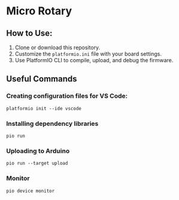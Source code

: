 # Micro Rotary

## How to Use:

1. Clone or download this repository.
2. Customize the `platformio.ini` file with your board settings.
3. Use PlatformIO CLI to compile, upload, and debug the firmware.

## Useful Commands

### Creating configuration files for VS Code:

```shell
platformio init --ide vscode
```

### Installing dependency libraries

```shell
pio run
```

### Uploading to Arduino

```shell
pio run --target upload
```

### Monitor

```shell
pio device monitor
```
